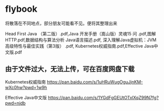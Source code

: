 # flybook
将散落在不同地点，部分朋友可能看不见。便将其整理出来

Head First Java （第二版）.pdf,Java 开发手册（嵩山版）灵魂15 问 .pdf,图解HTTP.pdf,数据结构与算法分析 Java语言描述.pdf,
深入理解Java虚拟机：JVM高级特性与最佳实践（第3版） .pdf, Kubernetes权威指南.pdf,Effective Java中文版.pdf

## 由于文件过大，无法上传，可在百度网盘下载
Kubernetes权威指南 
https://pan.baidu.com/s/1uHRuWugOguJjnKM-wXc0hw?pwd=1w9h

Effective Java中文版 
https://pan.baidu.com/s/1YGdFgGEUtOTxlXqZ99N7fg?pwd=njdb
